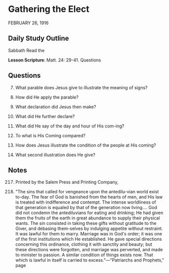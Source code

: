 # Gathering the Elect
FEBRUARY 26, 1916

## Daily Study Outline

Sabbath Read the

**Lesson Scripture**: Matt. 24: 29-41. Questions

## Questions

7. What parable does Jesus give to illustrate the meaning of signs? 

8. How did He apply the parable? 

9. What declaration did Jesus then make? 

10. What did He further declare? 

11. What did He say of the day and hour of His com-ing? 

12. To what is His Coming compared? 

15. How does Jesus illustrate the condition of the people at His coming? 

16. What second illustration does He give? 

## Notes

217. Printed by the Salem Press and Printing Company,

3. "The sins that called for vengeance upon the antedilu-vian world exist to-day. The fear of God is banished from the hearts of men, and His law is treated with indifference and contempt. The intense worldliness of that generation is equaled by that of the generation now living.... God did not condemn the antediluvians for eating and drinking; He had given them the fruits of the earth in great abundance to supply their physical wants. The sin consisted in taking these gifts without gratitude to the Giver, and debasing them-selves by indulging appetite without restraint. It was lawful for them to marry. Marriage was in God's order; it was one of the first institutions which He established. He gave special directions concerning this ordinance, clothing it with sanctity and beauty; but these directions were forgotten, and marriage was perverted, and made to minister to passion. A similar condition of things exists now. That which is lawful in itself is carried to excess."—"Patriarchs and Prophets," page
